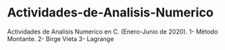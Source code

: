 # Actividades-de-Analisis-Numerico
Actividades de Analisis Numerico en C. (Enero-Junio de 2020).
1- Método Montante.
2- Birge Vieta
3- Lagrange

